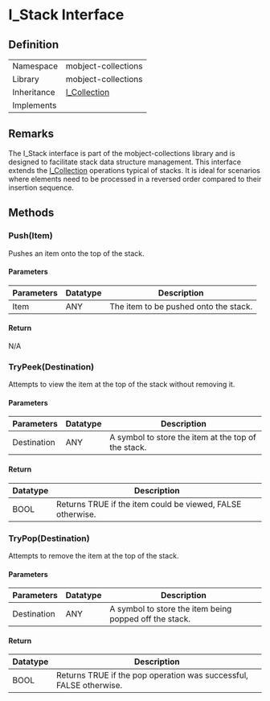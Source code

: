 # I_Stack Interface

## Definition

|             |                                                       |
| ----------- | ----------------------------------------------------- |
| Namespace   | mobject-collections                                   |
| Library     | mobject-collections                                   |
| Inheritance | [I_Collection](./mobject-collections/I_Collection.md) |
| Implements  |                                                       |

## Remarks

The I_Stack interface is part of the mobject-collections library and is designed to facilitate stack data structure management. This interface extends the [I_Collection](./mobject-collections/I_Collection.md) operations typical of stacks. It is ideal for scenarios where elements need to be processed in a reversed order compared to their insertion sequence.

## Methods

### Push(Item)

Pushes an item onto the top of the stack.

#### Parameters

| Parameters | Datatype | Description                           |
| ---------- | -------- | ------------------------------------- |
| Item       | ANY      | The item to be pushed onto the stack. |

#### Return

N/A

### TryPeek(Destination)

Attempts to view the item at the top of the stack without removing it.

#### Parameters

| Parameters  | Datatype | Description                                         |
| ----------- | -------- | --------------------------------------------------- |
| Destination | ANY      | A symbol to store the item at the top of the stack. |

#### Return

| Datatype | Description                                                |
| -------- | ---------------------------------------------------------- |
| BOOL     | Returns TRUE if the item could be viewed, FALSE otherwise. |

### TryPop(Destination)

Attempts to remove the item at the top of the stack.

#### Parameters

| Parameters  | Datatype | Description                                            |
| ----------- | -------- | ------------------------------------------------------ |
| Destination | ANY      | A symbol to store the item being popped off the stack. |

#### Return

| Datatype | Description                                                        |
| -------- | ------------------------------------------------------------------ |
| BOOL     | Returns TRUE if the pop operation was successful, FALSE otherwise. |

